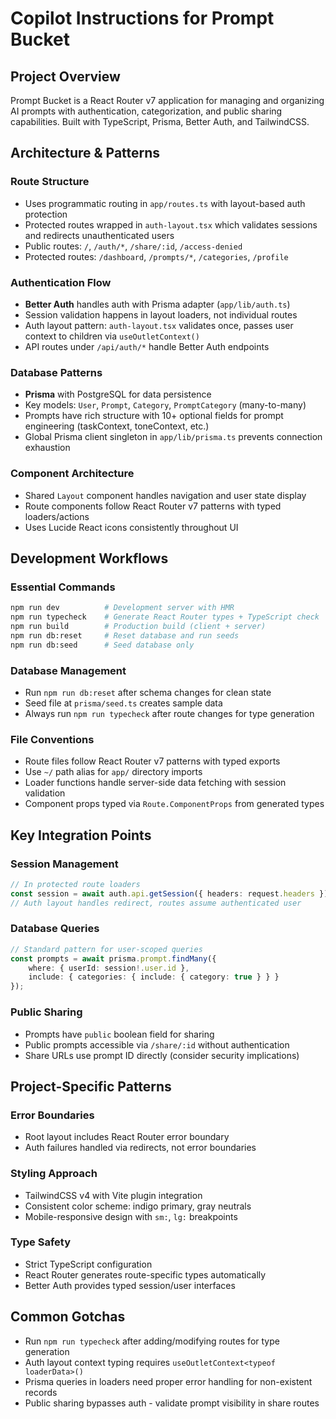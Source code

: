 # Copilot Instructions for Prompt Bucket

## Project Overview

Prompt Bucket is a React Router v7 application for managing and organizing AI prompts with authentication, categorization, and public sharing capabilities. Built with TypeScript, Prisma, Better Auth, and TailwindCSS.

## Architecture & Patterns

### Route Structure

- Uses programmatic routing in `app/routes.ts` with layout-based auth protection
- Protected routes wrapped in `auth-layout.tsx` which validates sessions and redirects unauthenticated users
- Public routes: `/`, `/auth/*`, `/share/:id`, `/access-denied`
- Protected routes: `/dashboard`, `/prompts/*`, `/categories`, `/profile`

### Authentication Flow

- **Better Auth** handles auth with Prisma adapter (`app/lib/auth.ts`)
- Session validation happens in layout loaders, not individual routes
- Auth layout pattern: `auth-layout.tsx` validates once, passes user context to children via `useOutletContext()`
- API routes under `/api/auth/*` handle Better Auth endpoints

### Database Patterns

- **Prisma** with PostgreSQL for data persistence
- Key models: `User`, `Prompt`, `Category`, `PromptCategory` (many-to-many)
- Prompts have rich structure with 10+ optional fields for prompt engineering (taskContext, toneContext, etc.)
- Global Prisma client singleton in `app/lib/prisma.ts` prevents connection exhaustion

### Component Architecture

- Shared `Layout` component handles navigation and user state display
- Route components follow React Router v7 patterns with typed loaders/actions
- Uses Lucide React icons consistently throughout UI

## Development Workflows

### Essential Commands

```bash
npm run dev          # Development server with HMR
npm run typecheck    # Generate React Router types + TypeScript check
npm run build        # Production build (client + server)
npm run db:reset     # Reset database and run seeds
npm run db:seed      # Seed database only
```

### Database Management

- Run `npm run db:reset` after schema changes for clean state
- Seed file at `prisma/seed.ts` creates sample data
- Always run `npm run typecheck` after route changes for type generation

### File Conventions

- Route files follow React Router v7 patterns with typed exports
- Use `~/` path alias for `app/` directory imports
- Loader functions handle server-side data fetching with session validation
- Component props typed via `Route.ComponentProps` from generated types

## Key Integration Points

### Session Management

```typescript
// In protected route loaders
const session = await auth.api.getSession({ headers: request.headers });
// Auth layout handles redirect, routes assume authenticated user
```

### Database Queries

```typescript
// Standard pattern for user-scoped queries
const prompts = await prisma.prompt.findMany({
    where: { userId: session!.user.id },
    include: { categories: { include: { category: true } } }
});
```

### Public Sharing

- Prompts have `public` boolean field for sharing
- Public prompts accessible via `/share/:id` without authentication
- Share URLs use prompt ID directly (consider security implications)

## Project-Specific Patterns

### Error Boundaries

- Root layout includes React Router error boundary
- Auth failures handled via redirects, not error boundaries

### Styling Approach

- TailwindCSS v4 with Vite plugin integration
- Consistent color scheme: indigo primary, gray neutrals
- Mobile-responsive design with `sm:`, `lg:` breakpoints

### Type Safety

- Strict TypeScript configuration
- React Router generates route-specific types automatically
- Better Auth provides typed session/user interfaces

## Common Gotchas

- Run `npm run typecheck` after adding/modifying routes for type generation
- Auth layout context typing requires `useOutletContext<typeof loaderData>()`
- Prisma queries in loaders need proper error handling for non-existent records
- Public sharing bypasses auth - validate prompt visibility in share routes
